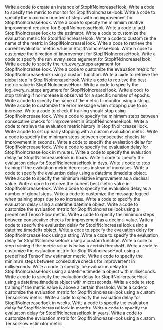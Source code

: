 Write a code to create an instance of StopIfNoIncreaseHook.
Write a code to specify the metric to monitor for StopIfNoIncreaseHook.
Write a code to specify the maximum number of steps with no improvement for StopIfNoIncreaseHook.
Write a code to specify the minimum relative improvement required for StopIfNoIncreaseHook.
Write a code to add StopIfNoIncreaseHook to the estimator.
Write a code to customize the evaluation metric for StopIfNoIncreaseHook.
Write a code to customize the name of the metric in StopIfNoIncreaseHook.
Write a code to retrieve the current evaluation metric value in StopIfNoIncreaseHook.
Write a code to customize the direction of improvement for StopIfNoIncreaseHook.
Write a code to specify the run_every_secs argument for StopIfNoIncreaseHook.
Write a code to specify the run_every_steps argument for StopIfNoIncreaseHook.
Write a code to customize the evaluation metric for StopIfNoIncreaseHook using a custom function.
Write a code to retrieve the global step in StopIfNoIncreaseHook.
Write a code to retrieve the best metric value in StopIfNoIncreaseHook.
Write a code to specify the log_every_n_steps argument for StopIfNoIncreaseHook.
Write a code to stop training if no increase is observed for a specific number of epochs.
Write a code to specify the name of the metric to monitor using a string.
Write a code to customize the error message when stopping due to no increase.
Write a code to check if training should stop using StopIfNoIncreaseHook.
Write a code to specify the minimum steps between consecutive checks for improvement in StopIfNoIncreaseHook.
Write a code to retrieve the evaluation metric history in StopIfNoIncreaseHook.
Write a code to set up early stopping with a custom evaluation metric.
Write a code to specify the minimum steps between consecutive checks for improvement in seconds.
Write a code to specify the evaluation delay for StopIfNoIncreaseHook.
Write a code to specify the evaluation delay for StopIfNoIncreaseHook in minutes.
Write a code to specify the evaluation delay for StopIfNoIncreaseHook in hours.
Write a code to specify the evaluation delay for StopIfNoIncreaseHook in days.
Write a code to stop training if the evaluation metric decreases instead of increases.
Write a code to specify the evaluation delay using a datetime.timedelta object.
Write a code to specify the minimum relative improvement as a decimal value.
Write a code to retrieve the current best metric value in StopIfNoIncreaseHook.
Write a code to specify the evaluation delay as a number of global steps.
Write a code to customize the message logged when training stops due to no increase.
Write a code to specify the evaluation delay using a datetime.datetime object.
Write a code to customize the evaluation metric for StopIfNoIncreaseHook using a predefined TensorFlow metric.
Write a code to specify the minimum steps between consecutive checks for improvement as a decimal value.
Write a code to specify the evaluation delay for StopIfNoIncreaseHook using a datetime.timedelta object.
Write a code to specify the evaluation delay for StopIfNoIncreaseHook using a string.
Write a code to specify the evaluation delay for StopIfNoIncreaseHook using a custom function.
Write a code to stop training if the metric value is below a certain threshold.
Write a code to customize the evaluation metric for StopIfNoIncreaseHook using a predefined TensorFlow estimator metric.
Write a code to specify the minimum steps between consecutive checks for improvement in milliseconds.
Write a code to specify the evaluation delay for StopIfNoIncreaseHook using a datetime.timedelta object with milliseconds.
Write a code to specify the evaluation delay for StopIfNoIncreaseHook using a datetime.timedelta object with microseconds.
Write a code to stop training if the metric value is above a certain threshold.
Write a code to customize the evaluation metric for StopIfNoIncreaseHook using a custom TensorFlow metric.
Write a code to specify the evaluation delay for StopIfNoIncreaseHook in weeks.
Write a code to specify the evaluation delay for StopIfNoIncreaseHook in months.
Write a code to specify the evaluation delay for StopIfNoIncreaseHook in years.
Write a code to customize the evaluation metric for StopIfNoIncreaseHook using a custom TensorFlow estimator metric.